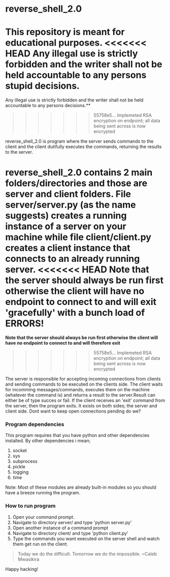 # reverse_shell_2.0
**This repository is meant for educational purposes.
<<<<<<< HEAD
Any illegal use is strictly forbidden and the writer shall not be held accountable to any persons stupid decisions.**
=======
Any illegal use is strictly forbidden and the writer shall not be held accountable to any persons decisions.**
>>>>>>> 55758e5... Implemeted RSA encryption on endpoint; all data being sent across is now encrypted

reverse_shell_2.0 is program where the server sends commands to the client and the client dutifully executes the commands, returning the results to the server.

reverse_shell_2.0 contains 2 main folders/directories and those are server and client folders. 
File server/server.py (as the name suggests) creates a running instance of a server on your machine
while file client/client.py creates a client instance that connects to an already running server.
<<<<<<< HEAD
**Note that the server should always be run first otherwise the client will have no endpoint to connect to and will exit 'gracefully' with a bunch load of ERRORS!**
=======
**Note that the server should always be run first otherwise the client will have no endpoint to connect to and will therefore exit**
>>>>>>> 55758e5... Implemeted RSA encryption on endpoint; all data being sent across is now encrypted

The server is responsible for accepting incoming connections from clients and sending commands to be executed on the clients side.
The client waits for incomming messages/commands, executes them on the machine (whatever the command is) and returns a result to the server.Result can either be of type succes or fail.
If the client receives an 'exit' command from the server, then the program exits. It exists on both sides; the server and client side. Dont want to keep open connections pending do we?
 
### Program dependencies
This program requires that you have python and other dependencies installed. By other dependencies i mean;
1. socket
2. sys
3. subprocess
4. pickle 
5. logging
6. time

Note: Most of these modules are already built-in modules so you should have a breeze running the program.

### How to run program
1. Open your command prompt.
2. Navigate to directory server/ and type 'python server.py'
3. Open another instance of a command prompt
4. Navigate to directory client/ and type 'python client.py'
5. Type the commands you want executed on the server shell and watch them get run on the client.

> Today we do the difficult. Tomorrow we do the impossible. ~Caleb Mwasikira

Happy hacking!
